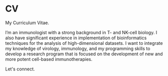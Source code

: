 # CV

My Curriculum Vitae.

I’m an immunologist with a strong background in T- and NK-cell biology. I also have significant experience in implementation of bioinformatics techniques for the analysis of high-dimensional datasets. I want to integrate my knowledge of virology, immunology, and my programming skills to develop a research program that is focused on the development of new and more potent cell-based immunotherapies.

Let's connect.
